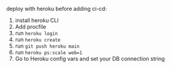 deploy with heroku before adding ci-cd:


1) install heroku CLI
2) Add procfile
3) run `heroku login`
4) run `heroku create`
5) run `git push heroku main`
6) run `heroku ps:scale web=1`
7) Go to Heroku config vars and set your DB connection string

